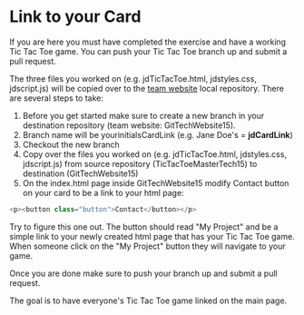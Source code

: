 # Link to your Card
If you are here you must have completed the exercise and have a working Tic Tac Toe game. You can push your Tic Tac Toe branch up and submit a pull request.

The three files you worked on (e.g. jdTicTacToe.html, jdstyles.css, jdscript.js) will be copied over to the [team website](https://github.com/TechCohort15/GitTechWebsite15) local repository. There are several steps to take:

1. Before you get started make sure to create a new branch in your destination repository (team website: GitTechWebsite15).   
2. Branch name will be yourinitialsCardLink (e.g. Jane Doe's = **jdCardLink**)
3. Checkout the new branch
4. Copy over the files you worked on (e.g. jdTicTacToe.html, jdstyles.css, jdscript.js) from source repository (TicTacToeMasterTech15) to destination (GitTechWebsite15)
5. On the index.html page inside GitTechWebsite15 modify Contact button on your card to be a link to your html page:

 ```js
 <p><button class="button">Contact</button></p>
```
Try to figure this one out. The button should read "My Project" and be a simple link to your newly created html page that has your Tic Tac Toe game. When someone click on the "My Project" button they will navigate to your game. 

Once you are done make sure to push your branch up and submit a pull request. 

The goal is to have everyone's Tic Tac Toe game linked on the main page.


